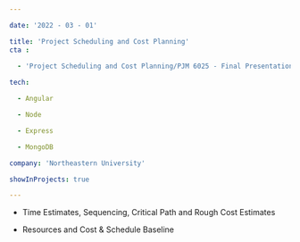 ```yaml
---

date: '2022 - 03 - 01'

title: 'Project Scheduling and Cost Planning'
cta :
  
  - 'Project Scheduling and Cost Planning/PJM 6025 - Final Presentation.pdf'

tech:

  - Angular

  - Node

  - Express

  - MongoDB

company: 'Northeastern University'

showInProjects: true

---
```


 

- Time Estimates, Sequencing, Critical Path and Rough Cost Estimates

- Resources and Cost & Schedule Baseline